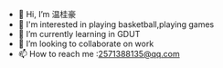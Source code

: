- 👋 Hi, I’m 温桂豪
- 👀 I'm interested in playing basketball,playing games
- 🌱 I’m currently learning in GDUT
- 💞️ I’m looking to collaborate on work 
- 📫 How to reach me :2571388135@qq.com

<!---
HHchhhhh/HHchhhhh is a ✨ special ✨ repository because its `README.md` (this file) appears on your GitHub profile.
You can click the Preview link to take a look at your changes.
--->
